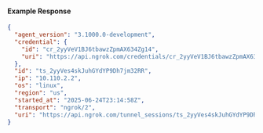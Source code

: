 <!-- Code generated for API Clients. DO NOT EDIT. -->

#### Example Response

```json
{
  "agent_version": "3.1000.0-development",
  "credential": {
    "id": "cr_2yyVeV1BJ6tbawzZpmAX634Zg14",
    "uri": "https://api.ngrok.com/credentials/cr_2yyVeV1BJ6tbawzZpmAX634Zg14"
  },
  "id": "ts_2yyVes4skJuhGYdYP9Dh7jm32RR",
  "ip": "10.110.2.2",
  "os": "linux",
  "region": "us",
  "started_at": "2025-06-24T23:14:58Z",
  "transport": "ngrok/2",
  "uri": "https://api.ngrok.com/tunnel_sessions/ts_2yyVes4skJuhGYdYP9Dh7jm32RR"
}
```
